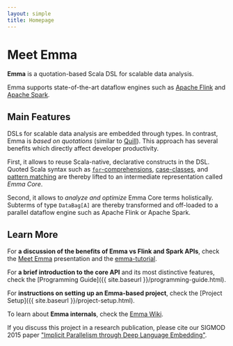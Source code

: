 ```yaml
---
layout: simple
title: Homepage
---
```


<div class="index-header">
  <h1>Meet Emma</h1>
  <p><strong>Emma</strong> is a quotation-based Scala DSL for scalable data analysis.</p>
  <p>
    Emma supports state-of-the-art dataflow engines such as 
    <a href="https://flink.apache.org/">Apache Flink</a> and 
    <a href="https://spark.apache.org/">Apache Spark</a>.
  </p>
</div>

## Main Features

DSLs for scalable data analysis are embedded through types.
In contrast, Emma is *based on quotations* (similar to [Quill](http://getquill.io/)).
This approach has several benefits which directly affect developer productivity.

First, it allows to reuse Scala-native, declarative constructs in the DSL.
Quoted Scala syntax such as 
[`for`-comprehensions](http://docs.scala-lang.org/tutorials/FAQ/yield.html),
[case-classes](http://docs.scala-lang.org/tutorials/tour/case-classes.html), and 
[pattern matching](http://docs.scala-lang.org/tutorials/tour/pattern-matching.html) 
are thereby lifted to an intermediate representation called *Emma Core*.

Second, it allows to *analyze and optimize* Emma Core terms holistically. 
Subterms of type `DataBag[A]` are thereby transformed and off-loaded to a parallel dataflow engine such as Apache Flink or Apache Spark.

## Learn More

For **a discussion of the benefits of Emma vs Flink and Spark APIs**, check the [Meet Emma](https://docs.google.com/presentation/d/1IM6VhGGg--dx5dEnCJtWkD0JXCl9Sw-wzTgr3Cj6uig/edit?usp=sharing) presentation and the [emma-tutorial](https://github.com/emmalanguage/emma-tutorial).

For **a brief introduction to the core API** and its most distinctive features, check the [Programming Guide]({{ site.baseurl }}/programming-guide.html).

For **instructions on setting up an Emma-based project**, check the [Project Setup]({{ site.baseurl }}/project-setup.html).

To learn about **Emma internals**, check the [Emma Wiki](https://github.com/emmalanguage/emma/wiki).

If you discuss this project in a research publication, please cite our SIGMOD 2015 paper
["Implicit Parallelism through Deep Language Embedding"](http://aalexandrov.name/assets/pdf/2015.SIGMOD.ImplicitParallelism.pdf).

